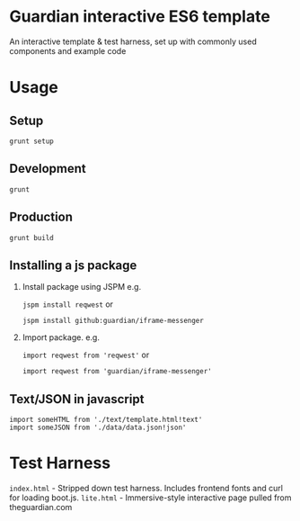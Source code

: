 Guardian interactive ES6 template
=================================

An interactive template & test harness, set up with commonly used components and example code

Usage
=====

Setup
-----
`grunt setup`

Development
-----------
`grunt`

Production
----------
`grunt build`

Installing a js package
-----------------------
1. Install package using JSPM e.g.

	`jspm install reqwest` or

	`jspm install github:guardian/iframe-messenger`

2. Import package. e.g.

	`import reqwest from 'reqwest'` or

	`import reqwest from 'guardian/iframe-messenger'`


Text/JSON in javascript
-----------------------
```
import someHTML from './text/template.html!text'
import someJSON from './data/data.json!json'
```

Test Harness
============

`index.html` - Stripped down test harness. Includes frontend fonts and curl for loading boot.js.
`lite.html` - Immersive-style interactive page pulled from theguardian.com
